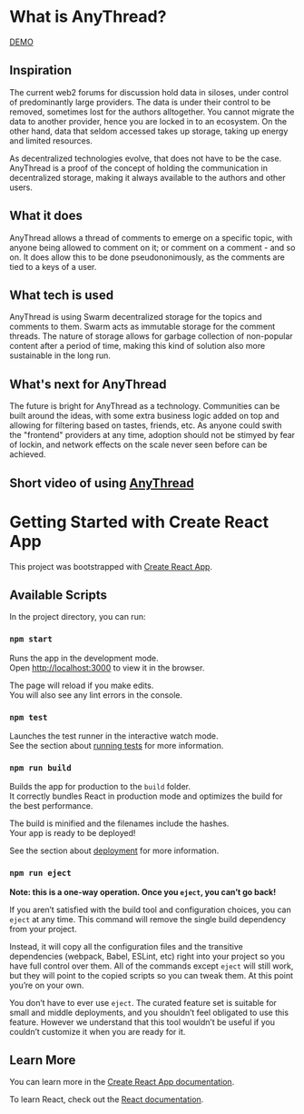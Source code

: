 # What is AnyThread?

[DEMO](http://188.166.20.28:1633/bzz/1dec3b89cef96591fc0bd1869a7322751f7aaa9374a08a9b9e827a1cb2affa29/)

## Inspiration

The current web2 forums for discussion hold data in siloses, under control of predominantly large providers. The data is under their control to be removed, sometimes lost for the authors alltogether. You cannot migrate the data to another provider, hence you are locked in to an ecosystem. On the other hand, data that seldom accessed takes up storage, taking up energy and limited resources.

As decentralized technologies evolve, that does not have to be the case. AnyThread is a proof of the concept of holding the communication in decentralized storage, making it always available to the authors and other users.

## What it does

AnyThread allows a thread of comments to emerge on a specific topic, with anyone being allowed to comment on it; or comment on a comment - and so on. It does allow this to be done pseudononimously, as the comments are tied to a keys of a user.

## What tech is used

AnyThread is using Swarm decentralized storage for the topics and comments to them. Swarm acts as immutable storage for the comment threads. The nature of storage allows for garbage collection of non-popular content after a period of time, making this kind of solution also more sustainable in the long run. 

## What's next for AnyThread

The future is bright for AnyThread as a technology. Communities can be built around the ideas, with some extra business logic added on top and allowing for filtering based on tastes, friends, etc. As anyone could swith the "frontend" providers at any time, adoption should not be stimyed by fear of lockin, and network effects on the scale never seen before can be achieved.

## Short video of using [AnyThread](https://drive.google.com/file/d/1_6CwRKWQ5HPuGC7GUdI4N2fRFIMUNAe9/view?usp=sharing)

# Getting Started with Create React App

This project was bootstrapped with [Create React App](https://github.com/facebook/create-react-app).

## Available Scripts

In the project directory, you can run:

### `npm start`

Runs the app in the development mode.\
Open [http://localhost:3000](http://localhost:3000) to view it in the browser.

The page will reload if you make edits.\
You will also see any lint errors in the console.

### `npm test`

Launches the test runner in the interactive watch mode.\
See the section about [running tests](https://facebook.github.io/create-react-app/docs/running-tests) for more information.

### `npm run build`

Builds the app for production to the `build` folder.\
It correctly bundles React in production mode and optimizes the build for the best performance.

The build is minified and the filenames include the hashes.\
Your app is ready to be deployed!

See the section about [deployment](https://facebook.github.io/create-react-app/docs/deployment) for more information.

### `npm run eject`

**Note: this is a one-way operation. Once you `eject`, you can’t go back!**

If you aren’t satisfied with the build tool and configuration choices, you can `eject` at any time. This command will remove the single build dependency from your project.

Instead, it will copy all the configuration files and the transitive dependencies (webpack, Babel, ESLint, etc) right into your project so you have full control over them. All of the commands except `eject` will still work, but they will point to the copied scripts so you can tweak them. At this point you’re on your own.

You don’t have to ever use `eject`. The curated feature set is suitable for small and middle deployments, and you shouldn’t feel obligated to use this feature. However we understand that this tool wouldn’t be useful if you couldn’t customize it when you are ready for it.

## Learn More

You can learn more in the [Create React App documentation](https://facebook.github.io/create-react-app/docs/getting-started).

To learn React, check out the [React documentation](https://reactjs.org/).
